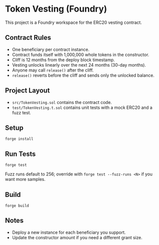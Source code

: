 # Token Vesting (Foundry)

This project is a Foundry workspace for the ERC20 vesting contract.

## Contract Rules
- One beneficiary per contract instance.
- Contract funds itself with 1,000,000 whole tokens in the constructor.
- Cliff is 12 months from the deploy block timestamp.
- Vesting unlocks linearly over the next 24 months (30-day months).
- Anyone may call `release()` after the cliff.
- `release()` reverts before the cliff and sends only the unlocked balance.

## Project Layout
- `src/TokenVesting.sol` contains the contract code.
- `test/TokenVesting.t.sol` contains unit tests with a mock ERC20 and a fuzz test.

## Setup
```shell
forge install
```

## Run Tests
```shell
forge test
```

Fuzz runs default to 256; override with `forge test --fuzz-runs <N>` if you want more samples.

## Build
```shell
forge build
```

## Notes
- Deploy a new instance for each beneficiary you support.
- Update the constructor amount if you need a different grant size.
